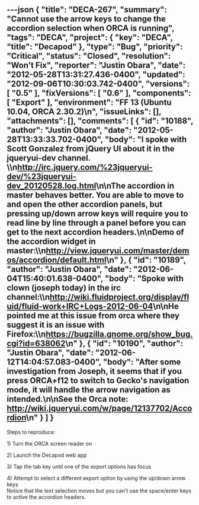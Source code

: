 ---json
{
  "title": "DECA-267",
  "summary": "Cannot use the arrow keys to change the accordion selection when ORCA is running",
  "tags": "DECA",
  "project": {
    "key": "DECA",
    "title": "Decapod"
  },
  "type": "Bug",
  "priority": "Critical",
  "status": "Closed",
  "resolution": "Won't Fix",
  "reporter": "Justin Obara",
  "date": "2012-05-28T13:31:27.436-0400",
  "updated": "2012-09-06T10:30:03.742-0400",
  "versions": [
    "0.5"
  ],
  "fixVersions": [
    "0.6"
  ],
  "components": [
    "Export"
  ],
  "environment": "FF 13 (Ubuntu 10.04, ORCA 2.30.2)\n",
  "issueLinks": [],
  "attachments": [],
  "comments": [
    {
      "id": "10188",
      "author": "Justin Obara",
      "date": "2012-05-28T13:33:33.702-0400",
      "body": "I spoke with Scott Gonzalez from jQuery UI about it in the jqueryui-dev channel. \\\n<http://irc.jquery.com/%23jqueryui-dev/%23jqueryui-dev_20120528.log.html>\n\nThe accordion in master behaves better. You are able to move to and open the other accordion panels, but pressing up/down arrow keys will require you to read line by line through a panel before you can get to the next accordion headers.\n\nDemo of the accordion widget in master:\\\n<http://view.jqueryui.com/master/demos/accordion/default.html>\n"
    },
    {
      "id": "10189",
      "author": "Justin Obara",
      "date": "2012-06-04T15:40:01.638-0400",
      "body": "Spoke with clown (joseph today) in the irc channel:\\\n<http://wiki.fluidproject.org/display/fluid/fluid-work+IRC+Logs-2012-06-04>\n\nHe pointed me at this issue from orca where they suggest it is an issue with Firefox:\\\n<https://bugzilla.gnome.org/show_bug.cgi?id=638062>\n"
    },
    {
      "id": "10190",
      "author": "Justin Obara",
      "date": "2012-06-12T14:04:57.083-0400",
      "body": "After some investigation from Joseph, it seems that if you press ORCA+f12 to switch to Gecko's navigation mode, it will handle the arrow navigation as intended.\n\nSee the Orca note: <http://wiki.jqueryui.com/w/page/12137702/Accordion>\n"
    }
  ]
}
---
Steps to reproduce:

1\) Turn the ORCA screen reader on

2\) Launch the Decapod web app

3\) Tap the tab key until one of the export options has focus

4\) Attempt to select a different export option by using the up/down arrow keys\
Notice that the text selection moves but you can't use the space/enter keys to active the accordion headers.

        